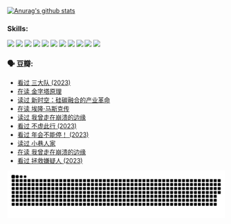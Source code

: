 
[![Anurag's github stats](https://github-readme-stats.vercel.app/api?username=w940853815)](https://github.com/anuraghazra/github-readme-stats)

### Skills:

<code><img height="32" src="https://cdn.jsdelivr.net/npm/simple-icons@v5/icons/python.svg"></code>
<code><img height="32" src="https://cdn.jsdelivr.net/npm/simple-icons@v5/icons/javascript.svg"></code>
<code><img height="32" src="https://cdn.jsdelivr.net/npm/simple-icons@v5/icons/django.svg"></code>
<code><img height="32" src="https://cdn.jsdelivr.net/npm/simple-icons@v5/icons/flask.svg"></code>
<code><img height="32" src="https://cdn.jsdelivr.net/npm/simple-icons@v5/icons/vuetify.svg"></code>
<code><img height="32" src="https://cdn.jsdelivr.net/npm/simple-icons@v5/icons/git.svg"></code>
<code><img height="32" src="https://cdn.jsdelivr.net/npm/simple-icons@v5/icons/docker.svg"></code>
<code><img height="32" src="https://cdn.jsdelivr.net/npm/simple-icons@v5/icons/postgresql.svg"></code>
<code><img height="32" src="https://cdn.jsdelivr.net/npm/simple-icons@v5/icons/elasticsearch.svg"></code>
<code><img height="32" src="https://cdn.jsdelivr.net/npm/simple-icons@v5/icons/macos.svg"></code>
<code><img height="32" src="https://cdn.jsdelivr.net/npm/simple-icons@v5/icons/linux.svg"></code>

### 🗣 豆瓣:

<!-- DOUBAN-ACTIVITIES:START -->
- [看过 三大队‎ (2023)](https://www.douban.com/people/136069238/status/4510323325/?_i=07466499)
- [在读 金字塔原理](https://www.douban.com/people/136069238/status/4507497587/?_i=07466499)
- [读过 新时空：硅碳融合的产业革命](https://www.douban.com/people/136069238/status/4506659177/?_i=07466499)
- [在读 埃隆·马斯克传](https://www.douban.com/people/136069238/status/4500417190/?_i=07466499)
- [读过 我曾走在崩溃的边缘](https://www.douban.com/people/136069238/status/4500416754/?_i=07466499)
- [看过 不虚此行‎ (2023)](https://www.douban.com/people/136069238/status/4499973052/?_i=07466499)
- [看过 年会不能停！‎ (2023)](https://www.douban.com/people/136069238/status/4498582002/?_i=07466499)
- [读过 小巷人家](https://www.douban.com/people/136069238/status/4489290935/?_i=07466499)
- [在读 我曾走在崩溃的边缘](https://www.douban.com/people/136069238/status/4489290559/?_i=07466499)
- [看过 拯救嫌疑人‎ (2023)](https://www.douban.com/people/136069238/status/4477421513/?_i=07466499)
<!-- DOUBAN-ACTIVITIES:END -->


![Snake animation](https://raw.githubusercontent.com/w940853815/w940853815/output/github-contribution-grid-snake.svg)

<!--
**w940853815/w940853815** is a ✨ _special_ ✨ repository because its `README.md` (this file) appears on your GitHub profile.

Here are some ideas to get you started:

- 🔭 I’m currently working on ...
- 🌱 I’m currently learning ...
- 👯 I’m looking to collaborate on ...
- 🤔 I’m looking for help with ...
- 💬 Ask me about ...
- 📫 How to reach me: ...
- 😄 Pronouns: ...
- ⚡ Fun fact: ...
-->
